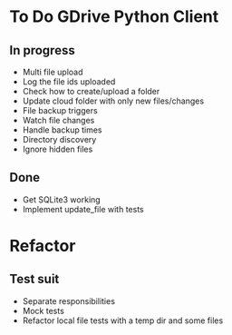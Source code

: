 # To Do GDrive Python Client

## In progress
- Multi file upload
- Log the file ids uploaded
- Check how to create/upload a folder
- Update cloud folder with only new files/changes
- File backup triggers
- Watch file changes
- Handle backup times
- Directory discovery
- Ignore hidden files


## Done
- Get SQLite3 working
- Implement update_file with tests


# Refactor

## Test suit
- Separate responsibilities
- Mock tests
- Refactor local file tests with a temp dir and some files
